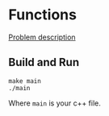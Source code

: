 # Functions

[Problem description](https://www.hackerrank.com/challenges/c-tutorial-functions)

## Build and Run

```
make main
./main
```

Where `main` is your c++ file.
